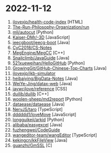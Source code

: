 # 2022-11-12

1. [ilovexjp/health-code-index](https://github.com/ilovexjp/health-code-index "健康码模拟 - 索引") [HTML]
2. [The-Run-Philosophy-Organization/run](https://github.com/The-Run-Philosophy-Organization/run "润学全球官方指定GITHUB，整理润学宗旨、纲领、理论和各类润之实例；解决为什么润，润去哪里，怎么润三大问题； 并成为新中国人的核心宗教，核心信念。") 
3. [mli/autocut](https://github.com/mli/autocut "用文本编辑器剪视频") [Python]
4. [Kaiser-DMr/-3D](https://github.com/Kaiser-DMr/-3D "李洵爱心跳动代码") [JavaScript]
5. [jeecgboot/jeecg-boot](https://github.com/jeecgboot/jeecg-boot "⭐️「企业级低代码平台」前后端分离架构SpringBoot 2.x，SpringCloud，Ant Design&Vue，Mybatis，Shiro，JWT。强大的代码生成器让前后端代码一键生成，无需写任何代码! 引领新的开发模式OnlineCoding->代码生成->手工MERGE，帮助Java项目解决70%重复工作，让开发更关注业务，既能快速提高效率，帮助公司节省成本，同时又不失灵活性。") [Java]
6. [CyC2018/CS-Notes](https://github.com/CyC2018/CS-Notes "📚 技术面试必备基础知识、Leetcode、计算机操作系统、计算机网络、系统设计") 
7. [MegEngine/MegCC](https://github.com/MegEngine/MegCC "MegCC是一个运行时超轻量，高效，移植简单的深度学习模型编译器") [C++]
8. [Snailclimb/JavaGuide](https://github.com/Snailclimb/JavaGuide "「Java学习+面试指南」一份涵盖大部分 Java 程序员所需要掌握的核心知识。准备 Java 面试，首选 JavaGuide！") [Java]
9. [521xueweihan/HelloGitHub](https://github.com/521xueweihan/HelloGitHub "分享 GitHub 上有趣、入门级的开源项目。Share interesting, entry-level open source projects on GitHub.") [Python]
10. [GrowingGit/GitHub-Chinese-Top-Charts](https://github.com/GrowingGit/GitHub-Chinese-Top-Charts "🇨🇳 GitHub中文排行榜，各语言分设「软件 | 资料」榜单，精准定位中文好项目。各取所需，高效学习。") [Java]
11. [ilovexjp/jkb-simulator](https://github.com/ilovexjp/jkb-simulator "基于 Web 的北京健康宝模拟") 
12. [heibaiying/BigData-Notes](https://github.com/heibaiying/BigData-Notes "大数据入门指南 ⭐") [Java]
13. [WeiYe-Jing/datax-web](https://github.com/WeiYe-Jing/datax-web "DataX集成可视化页面，选择数据源即可一键生成数据同步任务，支持RDBMS、Hive、HBase、ClickHouse、MongoDB等数据源，批量创建RDBMS数据同步任务，集成开源调度系统，支持分布式、增量同步数据、实时查看运行日志、监控执行器资源、KILL运行进程、数据源信息加密等。") [Java]
14. [jaywcjlove/reference](https://github.com/jaywcjlove/reference "为开发人员分享快速参考备忘清单(速查表)") [CSS]
15. [duilib/duilib](https://github.com/duilib/duilib "") [C++]
16. [woolen-sheep/md2report](https://github.com/woolen-sheep/md2report "一个用于将Markdown文件转换为可以直接提交给学校的docx实验报告/大作业报告/期末小论文的工具。") [Python]
17. [dataease/dataease](https://github.com/dataease/dataease "人人可用的开源数据可视化分析工具。") [Java]
18. [NervJS/taro](https://github.com/NervJS/taro "开放式跨端跨框架解决方案，支持使用 React/Vue/Nerv 等框架来开发微信/京东/百度/支付宝/字节跳动/ QQ 小程序/H5/React Native 等应用。 https://taro.zone/") [TypeScript]
19. [dddddd1/loveMove](https://github.com/dddddd1/loveMove "李峋爱心代码 https://dddddd1.github.io/loveMove/input.html") [JavaScript]
20. [longguikeji/arkid](https://github.com/longguikeji/arkid "一账通是一款开源的统一身份认证授权管理解决方案，支持多种标准协议(LDAP, OAuth2, SAML, OpenID)，细粒度权限控制，完整的WEB管理功能，钉钉、企业微信集成等，QQ group: 167885406") [Python]
21. [alibaba/easyexcel](https://github.com/alibaba/easyexcel "快速、简洁、解决大文件内存溢出的java处理Excel工具") [Java]
22. [fuzhengwei/CodeGuide](https://github.com/fuzhengwei/CodeGuide "📚 本代码库是作者小傅哥多年从事一线互联网 Java 开发的学习历程技术汇总，旨在为大家提供一个清晰详细的学习教程，侧重点更倾向编写Java核心内容。如果本仓库能为您提供帮助，请给予支持(关注、点赞、分享)！") 
23. [wangeditor-team/wangEditor](https://github.com/wangeditor-team/wangEditor "wangEditor —— 开源 Web 富文本编辑器") [TypeScript]
24. [kekingcn/kkFileView](https://github.com/kekingcn/kkFileView "基于 Spring Boot 的文件在线预览项目") [Java]
25. [guanzhi/GmSSL](https://github.com/guanzhi/GmSSL "支持国密SM2/SM3/SM4/SM9/SSL的密码工具箱") [C]
